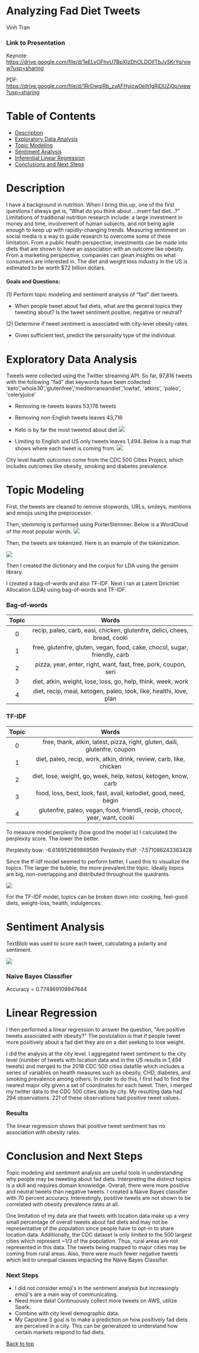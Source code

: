 # Analyzing Fad Diet Tweets
Vinh Tran

### Link to Presentation
Keynote: https://drive.google.com/file/d/1eELvOFhvU7BpXIzDhOLDOIlTbJy5KrYq/view?usp=sharing

PDF: https://drive.google.com/file/d/1RrDwgiRb_zyAFHyjcw0eih1gRjDUZj0p/view?usp=sharing

# Table of Contents
- [Description](#Description)
- [Exploratory Data Analysis](#Exploratory-Data-Analysis)
- [Topic Modeling](#Topic-Modeling)
- [Sentiment Analysis](#Sentiment-Analysis)
- [Inferential Linear Regression](#Linear-Regression)
- [Conclusions and Next Steps](#Conclusions)

# Description

I have a background in nutrition. When I bring this up, one of the first questions I always get is, “What do you think about ...insert fad diet...?" Limitations of traditional nutrition research include: a large investment in money and time, involvement of human subjects, and not being agile enough to keep up with rapidly-changing trends. Measuring sentiment on social media is a way to guide research to overcome some of these limitation. From a public health perspective, investments can be made into diets that are shown to have an association with an outcome like obesity. From a marketing perspective, companies can glean insights on what consumers are interested in. The diet and weight loss industry in the US is estimated to be worth $72 billion dollars.

#### Goals and Questions:
(1) Perform topic modeling and sentiment analysis of "fad" diet tweets.  
- When people tweet about fad diets, what are the general topics they tweeting about? Is the tweet sentiment positive, negative or neutral?

(2) Determine if tweet sentiment is associated with city-level obesity rates.
- Given sufficient text, predict the personality type of the individual.


# Exploratory Data Analysis

Tweets were collected using the Twitter streaming API. So far, 97,816 tweets with the following "fad" diet keywords have been collected:  'keto','whole30','glutenfree','mediterraneandiet','lowfat', 'atkins', 'paleo', 'celeryjuice'
- Removing re-tweets leaves 53,176 tweets
- Removing non-English tweets leaves 43,716

- Keto is by far the most tweeted about diet
![](images/Popularity_of_fad_diets.png)

- Limiting to English and US only tweets leaves 1,494. Below is a map that shows where each tweet is coming from.
![](images/usmap.png)

City level health outcomes come from the CDC 500 Cities Project, which includes outcomes like obesity, smoking and diabetes prevalence.

# Topic Modeling

First, the tweets are cleaned to remove stopwords, URLs, smileys, mentions and emojis using the preprocessor.

Then, stemming is performed using PorterStemmer. Below is a WordCloud of the most popular words.
![](images/word1.png)

Then, the tweets are tokenized. Here is an example of the tokenization.

![](images/tokenlem.png)

Then I created the dictionary and the corpus for LDA using the gensim library.

I created a bag-of-words and also TF-IDF. Next I ran at Latent Dirichlet Allocation (LDA) using bag-of-words and TF-IDF.

### Bag-of-words
|Topic|Words|
|:---:|:---:|
|0|recip, paleo, carb, easi, chicken, glutenfre, delici, chees, bread, cooki|
|1|free, glutenfre, gluten, vegan, food, cake, chocol, sugar, friendly, carb|
|2|pizza, year, enter, right, want, fast, free, pork, coupon, seri|
|3|diet, atkin, weight, lose, loss, go, help, think, week, work|
|4|diet, recip, meal, ketogen, paleo, look, like, healthi, love, plan|

### TF-IDF
|Topic|Words|
|:---:|:---:|
|0|free, thank, atkin, latest, pizza, right, gluten, daili, glutenfre, coupon |
|1|diet, paleo, recip, work, atkin, drink, review, carb, like, chicken |
|2|diet, lose, weight, go, week, help, ketosi, ketogen,  know, carb |
|3|food, loss, best, look, fast, avail, ketodiet, good, need, begin|
|4|glutenfre, paleo, vegan, food, friendli, recip, chocol, year, want, cooki|


To measure model perplexity (how good the model is) I calculated the perplexity score. The lower the better.

Perplexity bow:  -6.618952989869589
Perplexity tfidf:  -7.571086243363428

Since the tf-idf model seemed to perform better, I used this to visualize the topics. The larger the bubble, the more prevalent the topic. Ideally topics are big, non-overlapping and distributed throughout the quadrants.

![](images/Intertopic_Distance_Map.png)


For the TF-IDF model, topics can be broken down into: cooking, feel-good diets, weight-loss, health, indulgences.

# Sentiment Analysis

TextBlob was used to score each tweet, calculating a polarity and sentiment.

![](images/Tweet_Sentiment.png)

### Naive Bayes Classifier
Accuracy = 0.774869109947644

# Linear Regression

I then performed a linear regression to answer the question, "Are positive tweets associated with obesity?" The postulation is that if people tweet more positively about a fad diet they are on a diet seeking to lose weight.

I did the analysis at the city level. I aggregated tweet sentiment to the city level (number of tweets with location data and in the US results in 1,494 tweets) and merged to the 2018 CDC 500 cities datafile which includes a series of variables on health measures such as obesity, CHD, diabetes, and smoking prevalence among others. In order to do this, I first had to find the nearest major city given a set of coordinates for each tweet. Then, I merged my twitter data to the CDC 500 cities data by city. My resulting data had 294 observations. 221 of these observations had positive tweet values.

### Results

The linear regression shows that positive tweet sentiment has no association with obesity rates.


# Conclusion and Next Steps

Topic modeling and sentiment analysis are useful tools in understanding why people may be tweeting about fad diets. Interpreting the distinct topics is a skill and requires domain knowledge. Overall, there were more positive and neutral tweets than negative tweets. I created a Naive Bayes classifier with 70 percent accuracy. Interestingly, positive tweets are not shown to be correlated with obesity prevalence rates at all.

One limitation of my data are that tweets with location data make up a very small percentage of overall tweets about fad diets and may not be representative of the population since people have to opt-in to share location data. Additionally, the CDC dataset is only limited to the 500 largest cities which represent ~1/3 of the population. Thus, rural areas are not represented in this data. The tweets being mapped to major cities may be coming from rural areas. Also, there were much fewer negative tweets which led to unequal classes impacting the Naive Bayes Classifier.

### Next Steps
- I did not consider emoji's in the sentiment analysis but increasingly emoji's are a main way of communicating.
- Need more data! Continuously collect more tweets on AWS, utilize Spark.
- Combine with city level demographic data.
- My Capstone 3 goal is to make a prediction on how positively fad diets are perceived in a city. This can be generalized to understand how certain markets respond to fad diets.


<a href="#Analyzing-Fad-Diet-Tweets">Back to top</a>

```python

```
